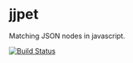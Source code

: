 jjpet
=====

Matching JSON nodes in javascript.

[![Build Status](https://travis-ci.org/nmichel/jjpet.png)](https://travis-ci.org/nmichel/jjpet)


